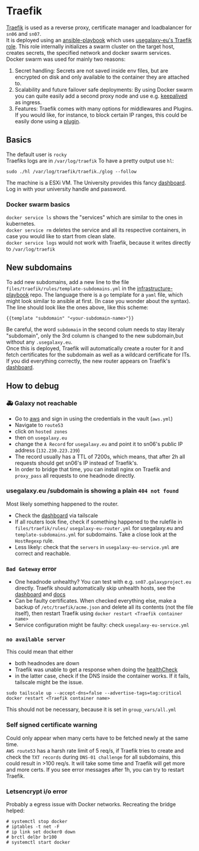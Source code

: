 # Traefik

[Traefik](https://doc.traefik.io/traefik/v3.0/) is used as a reverse proxy, certificate manager and loadbalancer for `sn06` and `sn07`.  
It is deployed using an [ansible-playbook](https://github.com/usegalaxy-eu/infrastructure-playbook/pull/1257) which uses [usegalaxy-eu's Traefik role](https://github.com/usegalaxy-eu/ansible-Traefik). This role internally initializes a swarm cluster on the target host, creates secrets, the specified network and docker swarm services.  
Docker swarm was used for mainly two reasons:
1. Secret handling: Secrets are not saved inside env files, but are encrypted on disk and only available to the container they are attached to.
2. Scalability and future failover safe deployments: By using Docker swarm you can quite easily add a second proxy node and use e.g. [keepalived](https://www.keepalived.org/) as ingress.
3. Features: Traefik comes with many options for middlewares and Plugins. If you would like, for instance, to block certain IP ranges, this could be easily done using a [plugin](https://plugins.traefik.io/plugins).

## Basics
The default user is `rocky`  
Traefiks logs are in `/var/log/traefik`
To have a pretty output use `hl`:
~~~
sudo ./hl /var/log/traefik/traefik./glog --follow
~~~
The machine is a ESXi VM. The University provides this fancy [dashboard](https://vcsa-rz.intra.uni-freiburg.de/). Log in with your university handle and password.
### Docker swarm basics
`docker service ls` shows the "services" which are similar to the ones in kubernetes.  
`docker service rm` deletes the service and all its respective containers, in case you would like to start from clean slate.  
`docker service logs` would not work with Traefik, because it writes directly to `/var/log/traefik`  


## New subdomains
To add new subdomains, add a new line to the file `files/traefik/rules/template-subdomains.yml` in the [infrastructure-playbook](https://github.com/usegalaxy-eu/infrastructure-playbook) repo. The language there is a `go` template for a `yaml` file, which might look similar to ansible at first. (In case you wonder about the syntax).  
The line should look like the ones above, like this scheme:
~~~
{{template "subdomain" "<your-subdomain-name>"}}
~~~
Be careful, the word `subdomain` in the second colum needs to stay literaly "subdomain", only the 3rd column is changed to the new subdomain,but without any `.usegalaxy.eu`.  
Once this is deployed, Traefik will automatically create a router for it and fetch certificates for the subdomain as well as a wildcard certificate for ITs.  
If you did everything correctly, the new router appears on Traefik's [dashboard](https://traefik./gspringhare-dinosaur.ts.net/dashboard/#/).

## How to debug
### 🚑 Galaxy not reachable
- Go to [aws](https://signin.aws.amazon.com/) and sign in using the credentials in the vault (`aws.yml`)
- Navigate to `route53`
- click on `hosted zones`
- then on `usegalaxy.eu`
- change the `A Record` for `usegalaxy.eu` and point it to sn06's public IP address (`132.230.223.239`)
- The record usually has a TTL of 7200s, which means, that after 2h all requests should get sn06's IP instead of Traefik's.
- In order to bridge that time, you can install nginx on Traefik and `proxy_pass` all requests to one headnode directly.
### usegalaxy.eu /subdomain is showing a plain `404 not found`
Most likely something happened to the router.
- Check the [dashboard](https://traefik.gspringhare-dinosaur.ts.net/dashboard/#/) via tailscale
- If all routers look fine, check if something happened to the rulefile in `files/traefik/rules/` `usegalaxy-eu-router.yml` for usegalaxy.eu and `template-subdomains.yml` for subdomains. Take a close look at the `HostRegexp` rule.
- Less likely: check that the `servers` in `usegalaxy-eu-service.yml` are correct and reachable.
### `Bad Gateway` error
- One headnode unhealthy? You can test with e.g. `sn07.galaxyproject.eu` directly. Traefik should automatically skip unhealth hosts, see the [dashboard](https://traefik./gspringhare-dinosaur.ts.net/dashboard/#/) and [docs](https://doc.traefik.io/traefik/v3.0/routing/services/#health-check)
- Can be faulty certificates. When checked everything else, make a backup of `/etc/traefik/acme.json` and delete all its contents (not the file itself), then restart Traefik using `docker restart <Traefik container name>`
- Service configuration might be faulty: check `usegalaxy-eu-service.yml`

### `no available server`
This could mean that either
- both headnodes are down
- Traefik was unable to get a response when doing the [healthCheck](https://doc.traefik.io/traefik/v3.0/routing/services/#health-check)
- in the latter case, check if the DNS inside the container works. If it fails, tailscale might be the issue.
~~~
sudo tailscale up --accept-dns=false --advertise-tags=tag:critical
docker restart <Traefik container name>
~~~
This should not be necessary, because it is set in `group_vars/all.yml`

### Self signed certificate warning
Could only appear when many certs have to be fetched newly at the same time.  
`AWS route53` has a harsh rate limit of 5 req/s, if Traefik tries to create and check the `TXT records` during `DNS-01 challenge` for all subdomains, this could result in >100 req/s. It will take some time and Traefik will get more and more certs. If you see error messages after 1h, you can try to restart Traefik.
### Letsencrypt i/o error
Probably a egress issue with Docker networks. Recreating the bridge helped:
~~~
# systemctl stop docker
# iptables -t net -F
# ip link set docker0 down
# brctl delbr br100
# systemctl start docker
~~~
